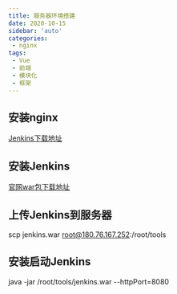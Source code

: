 ```yaml
---
title: 服务器环境搭建
date: 2020-10-15
sidebar: 'auto'
categories:
 - nginx
tags:
 - Vue
 - 前端
 - 模块化
 - 框架
---
```

##  安装nginx

[Jenkins下载地址](http://nginx.org/en/linux_packages.html#RHEL-CentOS)

##  安装Jenkins

[官网war包下载地址](https://jenkins.io/index.html)

##  上传Jenkins到服务器

scp jenkins.war root@180.76.167.252:/root/tools

##  安装启动Jenkins

java -jar /root/tools/jenkins.war --httpPort=8080